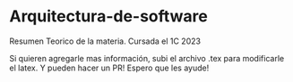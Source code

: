 # Arquitectura-de-software
Resumen Teorico de la materia. Cursada el 1C 2023

Si quieren agregarle mas información, subi el archivo .tex para modificarle el latex. Y pueden hacer un PR! 
Espero que les ayude!
